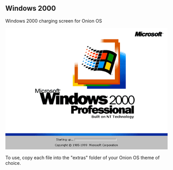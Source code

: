 ## Windows 2000

Windows 2000 charging screen for Onion OS

![](screenshots/original.gif)

To use, copy each file into the "extras" folder of your Onion OS theme of choice.
